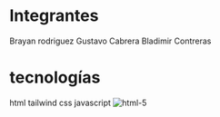 # Integrantes
Brayan rodriguez
Gustavo Cabrera
Bladimir Contreras

# tecnologías
html tailwind css javascript
![html-5](https://github.com/user-attachments/assets/fb675206-e223-49eb-81cd-cb41de7a154a)
